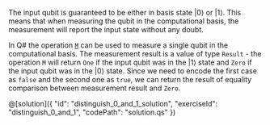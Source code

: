The input qubit is guaranteed to be either in basis state $|0\rangle$ or $|1\rangle$. This means that when measuring the qubit in the computational basis, the measurement will report the input state without any doubt.

In Q# the operation [`M`](https://docs.microsoft.com/qsharp/api/qsharp/microsoft.quantum.intrinsic.m) can be used to measure a single qubit in the computational basis. The measurement result is a value of type `Result` - the operation `M` will return `One` if the input qubit was in the $|1\rangle$ state and `Zero` if the input qubit was in the $|0\rangle$ state. Since we need to encode the first case as `false` and the second one as `true`, we can return the result of equality comparison between measurement result and `Zero`.

@[solution]({
"id": "distinguish_0_and_1_solution",
"exerciseId": "distinguish_0_and_1",
"codePath": "solution.qs"
})
